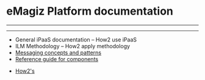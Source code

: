 # eMagiz Platform documentation
---

---
- General iPaaS documentation  – How2 use iPaaS 
- ILM Methodology – How2 apply methodology 
- [Messaging concepts and patterns](messaging/index.md)
- [Reference guide for components](/referenceguide/index.md) 
<!--- - Platform API documentation
- Release notes

---

---
--->
- [How2's](howto/index.md)
<!--- 
- Tutorials
- Best practices 
--->


